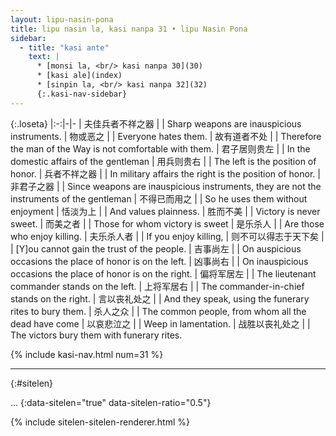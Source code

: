 ```yaml
---
layout: lipu-nasin-pona
title: lipu nasin la, kasi nanpa 31 • lipu Nasin Pona
sidebar:
  - title: "kasi ante"
    text: |
      * [monsi la, <br/> kasi nanpa 30](30)
      * [kasi ale](index)
      * [sinpin la, <br/> kasi nanpa 32](32)
      {:.kasi-nav-sidebar}
---
```


{:.loseta}
|:-:|-|-
| 夫佳兵者<wbr/>不祥之器     |  | Sharp weapons are inauspicious instruments.
| 物或恶之                   |  | Everyone hates them.
| 故有道者不处               |  | Therefore the man of the Way is not comfortable with them.
| 君子居则贵左               |  | In the domestic affairs of the gentleman
| 用兵则贵右                 |  | The left is the position of honor.
| 兵者不祥之器               |  | In military affairs the right is the position of honor.
| 非君子之器                 |  | Since weapons are inauspicious instruments, they are not the instruments of the gentleman
| 不得已而用之               |  | So he uses them without enjoyment
| 恬淡为上                   |  | And values plainness.
| 胜而不美                   |  | Victory is never sweet.
| 而美之者                   |  | Those for whom victory is sweet
| 是乐杀人                   |  | Are those who enjoy killing.
| 夫乐杀人者                 |  | If you enjoy killing,
| 则不可以<wbr/>得志于天下矣 |  | [Y]ou cannot gain the trust of the people.
| 吉事尚左                   |  | On auspicious occasions the place of honor is on the left.
| 凶事尚右                   |  | On inauspicious occasions the place of honor is on the right.
| 偏将军居左                 |  | The lieutenant commander stands on the left.
| 上将军居右                 |  | The commander-in-chief stands on the right.
| 言以丧礼处之               |  | And they speak, using the funerary rites to bury them.
| 杀人之众                   |  | The common people, from whom all the dead have come
| 以哀悲泣之                 |  | Weep in lamentation.
| 战胜以丧礼处之             |  | The victors bury them with funerary rites.

{% include kasi-nav.html num=31 %}

-------
{:#sitelen}

...
{:data-sitelen="true" data-sitelen-ratio="0.5"}

{% include sitelen-sitelen-renderer.html %}
